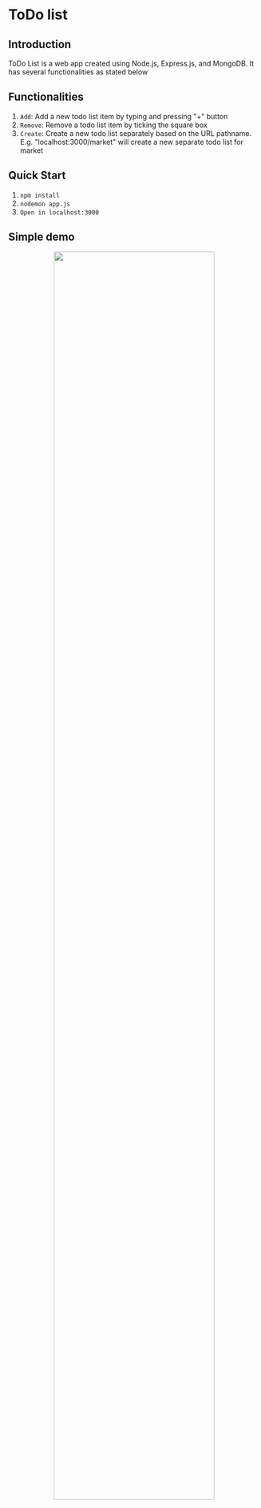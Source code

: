 # ToDo list
## Introduction
ToDo List is a web app created using Node.js, Express.js, and MongoDB. It has several functionalities as stated below

## Functionalities 
1. `Add`: Add a new todo list item by typing and pressing "+" button 
2. `Remove`: Remove a todo list item by ticking the square box 
3. `Create`: Create a new todo list separately based on the URL pathname. E.g. "localhost:3000/market" will create a new separate todo list for market

## Quick Start 
1. `npm install`
2. `nodemon app.js`
3. `Open in localhost:3000`

## Simple demo 
<p align="center">
  <img src="https://user-images.githubusercontent.com/95561298/224462440-0e4ea33a-ae2d-4776-a330-92cbac9c2998.gif" width="80%" height="80%"/>
<p>
